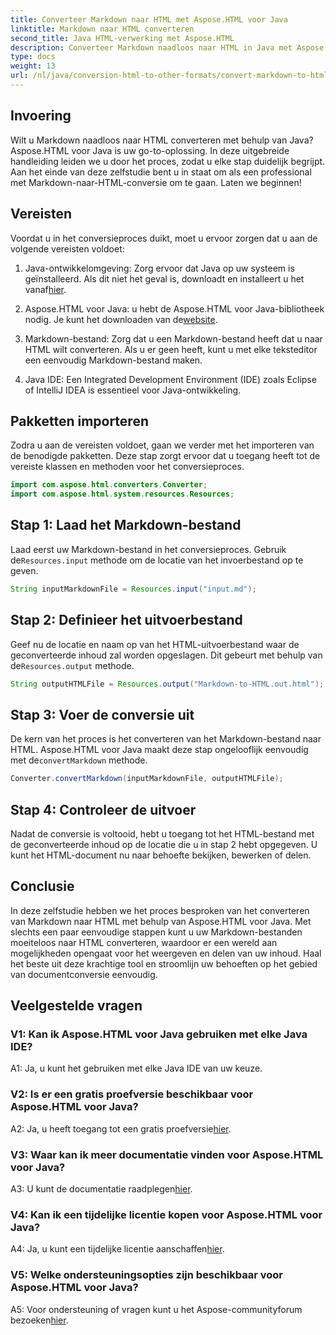 ```yaml
---
title: Converteer Markdown naar HTML met Aspose.HTML voor Java
linktitle: Markdown naar HTML converteren
second_title: Java HTML-verwerking met Aspose.HTML
description: Converteer Markdown naadloos naar HTML in Java met Aspose.HTML voor Java. Volg onze stapsgewijze handleiding om uw documentconversiebehoeften te stroomlijnen.
type: docs
weight: 13
url: /nl/java/conversion-html-to-other-formats/convert-markdown-to-html/
---
```


## Invoering

Wilt u Markdown naadloos naar HTML converteren met behulp van Java? Aspose.HTML voor Java is uw go-to-oplossing. In deze uitgebreide handleiding leiden we u door het proces, zodat u elke stap duidelijk begrijpt. Aan het einde van deze zelfstudie bent u in staat om als een professional met Markdown-naar-HTML-conversie om te gaan. Laten we beginnen!

## Vereisten

Voordat u in het conversieproces duikt, moet u ervoor zorgen dat u aan de volgende vereisten voldoet:

1.  Java-ontwikkelomgeving: Zorg ervoor dat Java op uw systeem is geïnstalleerd. Als dit niet het geval is, downloadt en installeert u het vanaf[hier](https://www.java.com).

2.  Aspose.HTML voor Java: u hebt de Aspose.HTML voor Java-bibliotheek nodig. Je kunt het downloaden van de[website](https://releases.aspose.com/html/java/).

3. Markdown-bestand: Zorg dat u een Markdown-bestand heeft dat u naar HTML wilt converteren. Als u er geen heeft, kunt u met elke teksteditor een eenvoudig Markdown-bestand maken.

4. Java IDE: Een Integrated Development Environment (IDE) zoals Eclipse of IntelliJ IDEA is essentieel voor Java-ontwikkeling.

## Pakketten importeren

Zodra u aan de vereisten voldoet, gaan we verder met het importeren van de benodigde pakketten. Deze stap zorgt ervoor dat u toegang heeft tot de vereiste klassen en methoden voor het conversieproces.

```java
import com.aspose.html.converters.Converter;
import com.aspose.html.system.resources.Resources;
```

## Stap 1: Laad het Markdown-bestand

 Laad eerst uw Markdown-bestand in het conversieproces. Gebruik de`Resources.input` methode om de locatie van het invoerbestand op te geven.

```java
String inputMarkdownFile = Resources.input("input.md");
```

## Stap 2: Definieer het uitvoerbestand

 Geef nu de locatie en naam op van het HTML-uitvoerbestand waar de geconverteerde inhoud zal worden opgeslagen. Dit gebeurt met behulp van de`Resources.output` methode.

```java
String outputHTMLFile = Resources.output("Markdown-to-HTML.out.html");
```

## Stap 3: Voer de conversie uit

 De kern van het proces is het converteren van het Markdown-bestand naar HTML. Aspose.HTML voor Java maakt deze stap ongelooflijk eenvoudig met de`convertMarkdown` methode.

```java
Converter.convertMarkdown(inputMarkdownFile, outputHTMLFile);
```

## Stap 4: Controleer de uitvoer

Nadat de conversie is voltooid, hebt u toegang tot het HTML-bestand met de geconverteerde inhoud op de locatie die u in stap 2 hebt opgegeven. U kunt het HTML-document nu naar behoefte bekijken, bewerken of delen.

## Conclusie

In deze zelfstudie hebben we het proces besproken van het converteren van Markdown naar HTML met behulp van Aspose.HTML voor Java. Met slechts een paar eenvoudige stappen kunt u uw Markdown-bestanden moeiteloos naar HTML converteren, waardoor er een wereld aan mogelijkheden opengaat voor het weergeven en delen van uw inhoud. Haal het beste uit deze krachtige tool en stroomlijn uw behoeften op het gebied van documentconversie eenvoudig.

## Veelgestelde vragen

### V1: Kan ik Aspose.HTML voor Java gebruiken met elke Java IDE?

A1: Ja, u kunt het gebruiken met elke Java IDE van uw keuze.

### V2: Is er een gratis proefversie beschikbaar voor Aspose.HTML voor Java?

 A2: Ja, u heeft toegang tot een gratis proefversie[hier](https://releases.aspose.com/html/java).

### V3: Waar kan ik meer documentatie vinden voor Aspose.HTML voor Java?

 A3: U kunt de documentatie raadplegen[hier](https://reference.aspose.com/html/java/).

### V4: Kan ik een tijdelijke licentie kopen voor Aspose.HTML voor Java?

 A4: Ja, u kunt een tijdelijke licentie aanschaffen[hier](https://purchase.aspose.com/temporary-license/).

### V5: Welke ondersteuningsopties zijn beschikbaar voor Aspose.HTML voor Java?

 A5: Voor ondersteuning of vragen kunt u het Aspose-communityforum bezoeken[hier](https://forum.aspose.com/).